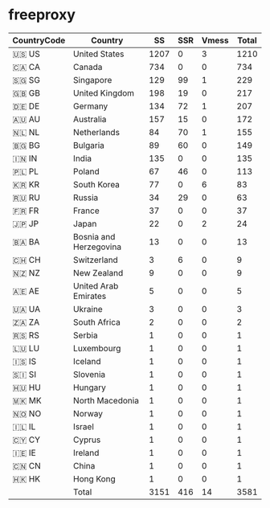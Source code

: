# freeproxy

|CountryCode|Country|SS|SSR|Vmess|Total|
|  ----  | ----  |  ----  | ----  |  ----  | ----  |
|🇺🇸 US|United States|1207|0|3|1210|
|🇨🇦 CA|Canada|734|0|0|734|
|🇸🇬 SG|Singapore|129|99|1|229|
|🇬🇧 GB|United Kingdom|198|19|0|217|
|🇩🇪 DE|Germany|134|72|1|207|
|🇦🇺 AU|Australia|157|15|0|172|
|🇳🇱 NL|Netherlands|84|70|1|155|
|🇧🇬 BG|Bulgaria|89|60|0|149|
|🇮🇳 IN|India|135|0|0|135|
|🇵🇱 PL|Poland|67|46|0|113|
|🇰🇷 KR|South Korea|77|0|6|83|
|🇷🇺 RU|Russia|34|29|0|63|
|🇫🇷 FR|France|37|0|0|37|
|🇯🇵 JP|Japan|22|0|2|24|
|🇧🇦 BA|Bosnia and Herzegovina|13|0|0|13|
|🇨🇭 CH|Switzerland|3|6|0|9|
|🇳🇿 NZ|New Zealand|9|0|0|9|
|🇦🇪 AE|United Arab Emirates|5|0|0|5|
|🇺🇦 UA|Ukraine|3|0|0|3|
|🇿🇦 ZA|South Africa|2|0|0|2|
|🇷🇸 RS|Serbia|1|0|0|1|
|🇱🇺 LU|Luxembourg|1|0|0|1|
|🇮🇸 IS|Iceland|1|0|0|1|
|🇸🇮 SI|Slovenia|1|0|0|1|
|🇭🇺 HU|Hungary|1|0|0|1|
|🇲🇰 MK|North Macedonia|1|0|0|1|
|🇳🇴 NO|Norway|1|0|0|1|
|🇮🇱 IL|Israel|1|0|0|1|
|🇨🇾 CY|Cyprus|1|0|0|1|
|🇮🇪 IE|Ireland|1|0|0|1|
|🇨🇳 CN|China|1|0|0|1|
|🇭🇰 HK|Hong Kong|1|0|0|1|
||Total|3151|416|14|3581|

